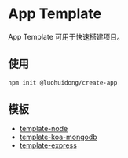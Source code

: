 # App Template

App Template 可用于快速搭建项目。

## 使用

```bash
npm init @luohuidong/create-app
```

## 模板

- [template-node](./packages/cli/README.md)
- [template-koa-mongodb](./packages/template-koa-mongodb/README.md)
- [template-express](./packages/template-express/README.md)
